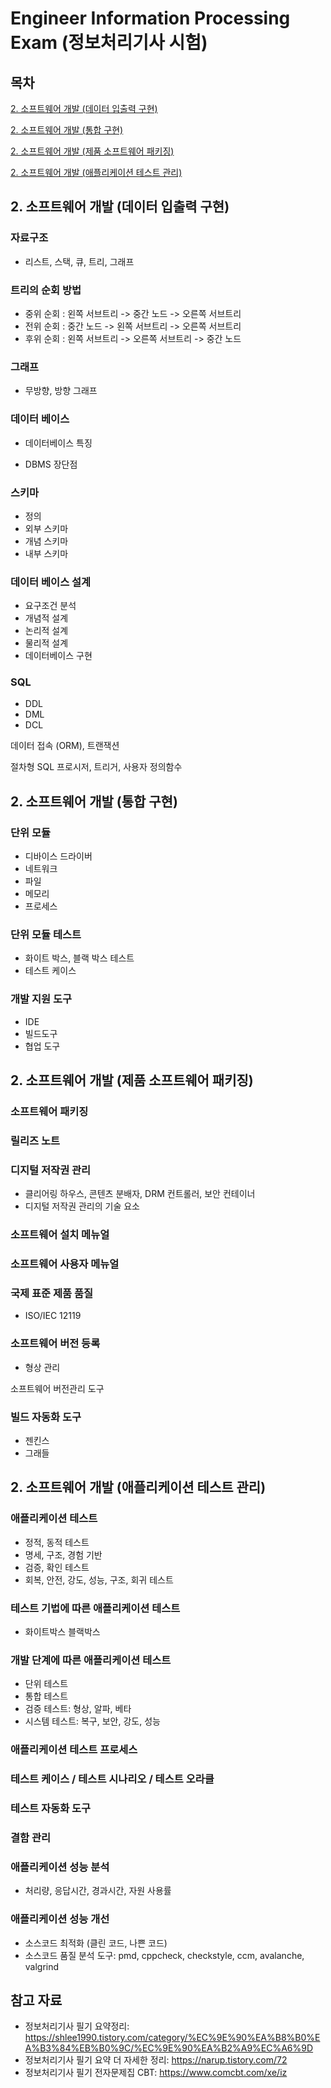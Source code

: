 # Engineer Information Processing Exam (정보처리기사 시험)

## 목차

[2. 소프트웨어 개발 (데이터 입출력 구현)](#2.-소프트웨어-개발-(데이터-입출력-구현))

[2. 소프트웨어 개발 (통합 구현)](#2.-소프트웨어-개발-(통합-구현))

[2. 소프트웨어 개발 (제품 소프트웨어 패키징)](#2.-소프트웨어-개발-(제품-소프트웨어-패키징))

[2. 소프트웨어 개발 (애플리케이션 테스트 관리)](#2.-소프트웨어-개발-(애플리케이션-테스트-관리))



## 2. 소프트웨어 개발 (데이터 입출력 구현)

### 자료구조

- 리스트, 스택, 큐, 트리, 그래프



### 트리의 순회 방법

- 중위 순회 : 왼쪽 서브트리 -> 중간 노드 -> 오른쪽 서브트리
- 전위 순회 : 중간 노드 -> 왼쪽 서브트리 -> 오른쪽 서브트리
- 후위 순회 : 왼쪽 서브트리 -> 오른쪽 서브트리 -> 중간 노드



### 그래프

- 무방향, 방향 그래프



### 데이터 베이스

- 데이터베이스 특징

- DBMS 장단점



### 스키마

- 정의
- 외부 스키마
- 개념 스키마
- 내부 스키마



### 데이터 베이스 설계

- 요구조건 분석
- 개념적 설계
- 논리적 설계
- 물리적 설계
- 데이터베이스 구현



### SQL

- DDL
- DML
- DCL

데이터 접속 (ORM), 트랜잭션

절차형 SQL 프로시저, 트리거, 사용자 정의함수



## 2. 소프트웨어 개발 (통합 구현)

### 단위 모듈

- 디바이스 드라이버
- 네트워크
- 파일
- 메모리
- 프로세스



### 단위 모듈 테스트

- 화이트 박스, 블랙 박스 테스트
- 테스트 케이스



### 개발 지원 도구

- IDE
- 빌드도구
- 협업 도구



## 2. 소프트웨어 개발 (제품 소프트웨어 패키징)

### 소프트웨어 패키징



### 릴리즈 노트



### 디지털 저작권 관리

- 클리어링 하우스, 콘텐츠 분배자, DRM 컨트롤러, 보안 컨테이너
- 디지털 저작권 관리의 기술 요소



### 소프트웨어 설치 메뉴얼



### 소프트웨어 사용자 메뉴얼



### 국제 표준 제품 품질

- ISO/IEC 12119



### 소프트웨어 버전 등록

- 형상 관리

소프트웨어 버전관리 도구



### 빌드 자동화 도구

- 젠킨스
- 그래들



## 2. 소프트웨어 개발 (애플리케이션 테스트 관리)

### 애플리케이션 테스트

- 정적, 동적 테스트
- 명세, 구조, 경험 기반
- 검증, 확인 테스트
- 회복, 안전, 강도, 성능, 구조, 회귀 테스트



### 테스트 기법에 따른 애플리케이션 테스트

- 화이트박스 블랙박스



### 개발 단계에 따른 애플리케이션 테스트

- 단위 테스트
- 통합 테스트
- 검증 테스트: 형상, 알파, 베타
- 시스템 테스트: 복구, 보안, 강도, 성능



### 애플리케이션 테스트 프로세스



### 테스트 케이스 / 테스트 시나리오 / 테스트 오라클



### 테스트 자동화 도구



### 결함 관리



### 애플리케이션 성능 분석

- 처리량, 응답시간, 경과시간, 자원 사용률



### 애플리케이션 성능 개선

- 소스코드 최적화 (클린 코드, 나쁜 코드)
- 소스코드 품질 분석 도구: pmd, cppcheck, checkstyle, ccm, avalanche, valgrind



## 참고 자료

- 정보처리기사 필기 요약정리: https://shlee1990.tistory.com/category/%EC%9E%90%EA%B8%B0%EA%B3%84%EB%B0%9C/%EC%9E%90%EA%B2%A9%EC%A6%9D
- 정보처리기사 필기 요약 더 자세한 정리: https://narup.tistory.com/72
- 정보처리기사 필기 전자문제집 CBT: https://www.comcbt.com/xe/iz

